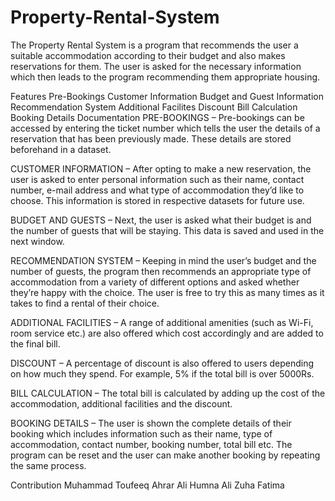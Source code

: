 # Property-Rental-System
The Property Rental System is a program that recommends the user a suitable accommodation according to their budget and also makes reservations for them. The user is asked for the necessary information which then leads to the program recommending them appropriate housing.

Features
Pre-Bookings
Customer Information
Budget and Guest Information
Recommendation System
Additional Facilites
Discount
Bill Calculation
Booking Details
Documentation
PRE-BOOKINGS – Pre-bookings can be accessed by entering the ticket number which tells the user the details of a reservation that has been previously made. These details are stored beforehand in a dataset.

CUSTOMER INFORMATION – After opting to make a new reservation, the user is asked to enter personal information such as their name, contact number, e-mail address and what type of accommodation they’d like to choose. This information is stored in respective datasets for future use.

BUDGET AND GUESTS – Next, the user is asked what their budget is and the number of guests that will be staying. This data is saved and used in the next window.

RECOMMENDATION SYSTEM – Keeping in mind the user’s budget and the number of guests, the program then recommends an appropriate type of accommodation from a variety of different options and asked whether they’re happy with the choice. The user is free to try this as many times as it takes to find a rental of their choice.

ADDITIONAL FACILITIES – A range of additional amenities (such as Wi-Fi, room service etc.) are also offered which cost accordingly and are added to the final bill.

DISCOUNT – A percentage of discount is also offered to users depending on how much they spend. For example, 5% if the total bill is over 5000Rs.

BILL CALCULATION – The total bill is calculated by adding up the cost of the accommodation, additional facilities and the discount.

BOOKING DETAILS – The user is shown the complete details of their booking which includes information such as their name, type of accommodation, contact number, booking number, total bill etc. The program can be reset and the user can make another booking by repeating the same process.


Contribution
Muhammad Toufeeq
Ahrar Ali
Humna Ali
Zuha Fatima
